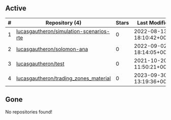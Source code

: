 ## Active
| # | Repository (4) | Stars | Last Modified |
| --- | --- | --- | --- |
| 1 | [lucasgautheron/simulation-scenarios-rte](https://gin.g-node.org/lucasgautheron/simulation-scenarios-rte) | 0 | 2022-08-13 18:10:42+00:00 |
| 2 | [lucasgautheron/solomon-ana](https://gin.g-node.org/lucasgautheron/solomon-ana) | 0 | 2022-09-02 18:14:05+00:00 |
| 3 | [lucasgautheron/test](https://gin.g-node.org/lucasgautheron/test) | 0 | 2021-10-20 11:50:21+00:00 |
| 4 | [lucasgautheron/trading_zones_material](https://gin.g-node.org/lucasgautheron/trading_zones_material) | 0 | 2023-09-30 13:19:36+00:00 |

## Gone
No repositories found!
